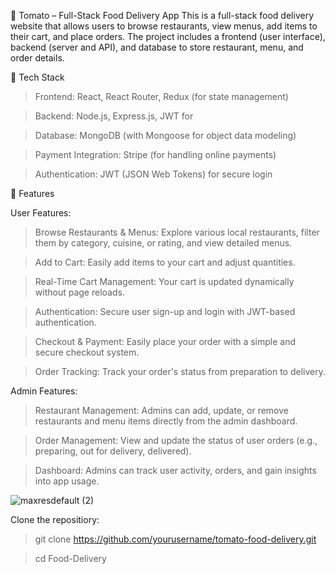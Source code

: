 🍅 Tomato – Full-Stack Food Delivery App
This is a full-stack food delivery website that allows users to browse restaurants, view menus, add items to their cart, and place orders. The project includes a frontend (user interface), backend (server and API), and database to store restaurant, menu, and order details.

🔧 Tech Stack

>  Frontend: React, React Router, Redux (for state management)

>  Backend: Node.js, Express.js, JWT for 

>  Database: MongoDB (with Mongoose for object data modeling)

>  Payment Integration: Stripe (for handling online payments)

>  Authentication: JWT (JSON Web Tokens) for secure login

🚀 Features

User Features:

>  Browse Restaurants & Menus: Explore various local restaurants, filter them by category, cuisine, or rating, and view detailed menus.

>  Add to Cart: Easily add items to your cart and adjust quantities.

>  Real-Time Cart Management: Your cart is updated dynamically without page reloads.

>  Authentication: Secure user sign-up and login with JWT-based authentication.

>  Checkout & Payment: Easily place your order with a simple and secure checkout system.

>  Order Tracking: Track your order's status from preparation to delivery.

Admin Features:

>  Restaurant Management: Admins can add, update, or remove restaurants and menu items directly from the admin dashboard.

>  Order Management: View and update the status of user orders (e.g., preparing, out for delivery, delivered).

>  Dashboard: Admins can track user activity, orders, and gain insights into app usage.

![maxresdefault (2)](https://github.com/user-attachments/assets/6a141900-e622-4d39-88e8-0cf942ca6eb2)

Clone the repositiory:

> git clone https://github.com/yourusername/tomato-food-delivery.git

> cd Food-Delivery



